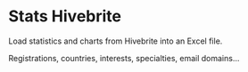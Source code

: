 # Stats Hivebrite
Load statistics and charts from Hivebrite into an Excel file.

Registrations, countries, interests, specialties, email domains...